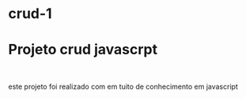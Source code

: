 # crud-1
<h1>Projeto crud javascrpt</h1>
<br/>
<p> este projeto foi realizado com em tuito de conhecimento em javascript</p>
